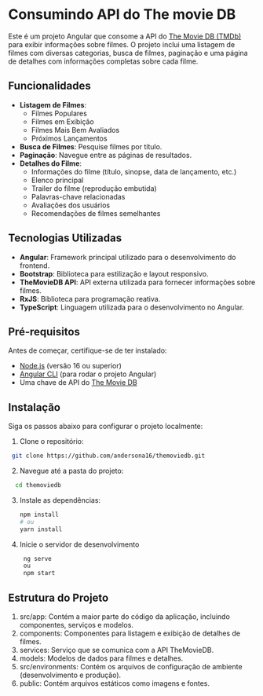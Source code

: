 # Consumindo API do The movie DB

Este é um projeto Angular que consome a API do [The Movie DB (TMDb)](https://www.themoviedb.org/) para exibir informações sobre filmes. O projeto inclui uma listagem de filmes com diversas categorias, busca de filmes, paginação e uma página de detalhes com informações completas sobre cada filme.

## Funcionalidades

- **Listagem de Filmes**:
  - Filmes Populares
  - Filmes em Exibição
  - Filmes Mais Bem Avaliados
  - Próximos Lançamentos
- **Busca de Filmes**: Pesquise filmes por título.
- **Paginação**: Navegue entre as páginas de resultados.
- **Detalhes do Filme**:
  - Informações do filme (título, sinopse, data de lançamento, etc.)
  - Elenco principal
  - Trailer do filme (reprodução embutida)
  - Palavras-chave relacionadas
  - Avaliações dos usuários
  - Recomendações de filmes semelhantes

## Tecnologias Utilizadas

- **Angular**: Framework principal utilizado para o desenvolvimento do frontend.
- **Bootstrap**: Biblioteca para estilização e layout responsivo.
- **TheMovieDB API**: API externa utilizada para fornecer informações sobre filmes.
- **RxJS**: Biblioteca para programação reativa.
- **TypeScript**: Linguagem utilizada para o desenvolvimento no Angular.

## Pré-requisitos
Antes de começar, certifique-se de ter instalado:

- [Node.js](https://nodejs.org/) (versão 16 ou superior)
- [Angular CLI](https://angular.io/cli) (para rodar o projeto Angular)
- Uma chave de API do [The Movie DB](https://www.themoviedb.org/settings/api)

## Instalação

Siga os passos abaixo para configurar o projeto localmente:

1. Clone o repositório:
  ```bash
   git clone https://github.com/andersona16/themoviedb.git
  ```

2. Navegue até a pasta do projeto:
  ```bash
    cd themoviedb
  ```

3. Instale as dependências:
   ```bash
   npm install
   # ou
   yarn install
   ```

4. Inicie o servidor de desenvolvimento
   ```bash
    ng serve
    ou
    npm start
   ```

## Estrutura do Projeto  
1. src/app: Contém a maior parte do código da aplicação, incluindo componentes, serviços e modelos.
2. components: Componentes para listagem e exibição de detalhes de filmes.
3. services: Serviço que se comunica com a API TheMovieDB.
4. models: Modelos de dados para filmes e detalhes.
5. src/environments: Contém os arquivos de configuração de ambiente (desenvolvimento e produção).
6. public: Contém arquivos estáticos como imagens e fontes.
